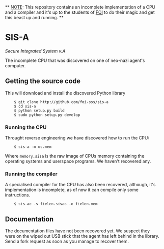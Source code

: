 ** <u>NOTE</u>: This repository contains an incomplete implementation of a CPU and a compiler and it's up to the students of [FOI](http://foi.unizg.hr) to do their magic and get this beast up and running. **


# SIS-A

*Secure Integrated System v.A*

The incomplete CPU that was discovered on one of neo-nazi agent's computer.

## Getting the source code

This will download and install the discovered Python library 

		$ git clone http://github.com/foi-oss/sis-a
		$ cd sis-a
		$ python setup.py build
		$ sudo python setup.py develop


### Running the CPU

Throught reverse engineering we have discovered how to run the CPU:

		$ sis-a -m os.mem

Where `memory.sisa` is the raw image of CPUs memory containing the operating systems and userspace programs. We haven't recovered any.


### Running the compiler

A specialised compiler for the CPU has also been recovered, although, it's implementation is incomplete, as of now it can compile only some instructions.

		$ sis-ac -s fielen.sisas -o fielen.mem


## Documentation

The documentation files have not been recovered yet. We suspect they were on the wiped out USB stick that the agent has left behind in the library. Send a fork request as soon as you manage to recover them.